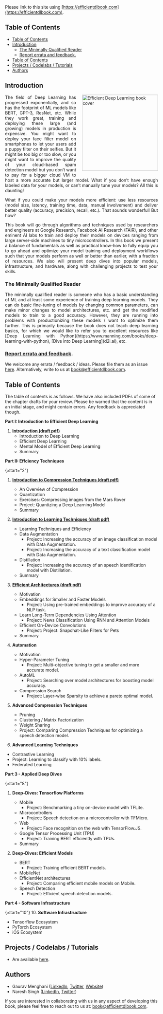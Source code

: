 Please link to this site using [https://efficientdlbook.com](https://efficientdlbook.com).

## Table of Contents

- [Table of Contents](#table-of-contents)
- [Introduction](#introduction)
  - [The Minimally Qualified Reader](#the-minimally-qualified-reader)
  - [Report errata and feedback.](#report-errata-and-feedback)
- [Table of Contents](#table-of-contents-1)
- [Projects / Codelabs / Tutorials](#projects--codelabs--tutorials)
- [Authors](#authors)

## Introduction
<img src="static/images/book-cover.png" alt="Efficient Deep Learning book cover" 
  style="float:right;width:250px;margin-left:20px;margin-bottom:20px;">

<p align="justify">
The field of Deep Learning has progressed exponentially, and so has the footprint of ML models like BERT, GPT-3, ResNet, etc. While they work great, training and deploying these large (and growing) models in production is expensive. You might want to deploy your face filter model on smartphones to let your users add a puppy filter on their selfies. But it might be too big or too slow, or you might want to improve the quality of your cloud-based spam detection model but you don’t want to pay for a bigger cloud VM to host a more accurate but larger model. What if you don’t have enough labeled data for your models, or can’t manually tune your models? All this is daunting!
</p>

<p align="justify">
What if you could make your models more efficient: use less resources (model size, latency, training time, data, manual involvement) and deliver better quality (accuracy, precision, recall, etc.). That sounds wonderful! But how?
</p> 

<p align="justify">
This book will go through algorithms and techniques used by researchers and engineers at Google Research, Facebook AI Research (FAIR), and other eminent AI labs to train and deploy their models on devices ranging from large server-side machines to tiny microcontrollers. In this book we present a balance of fundamentals as well as practical know-how to fully equip you to go ahead and optimize your model training and deployment workflows such that your models perform as well or better than earlier, with a fraction of resources. We also will present deep dives into popular models, infrastructure, and hardware, along with challenging projects to test your skills.
</p>

### The Minimally Qualified Reader
<p align="justify">
The minimally qualified reader is someone who has a basic understanding of ML and at least some experience of training deep learning models. They can do basic fine-tuning of models by changing common parameters, can make minor changes to model architectures, etc. and get the modified models to train to a good accuracy. However, they are running into problems with productionizing these models / want to optimize them further. This is primarily because the book does not teach deep learning basics, for which we would like to refer you to excellent resources like [Deep Learning with Python](https://www.manning.com/books/deep-learning-with-python), [Dive into Deep Learning](d2l.ai), etc.
</p>

### [Report errata and feedback](https://github.com/EfficientDL/book/issues).

We welcome any errata / feedback / ideas. Please file them as an issue [here](https://github.com/EfficientDL/book/issues). Alternatively, write to us at [book@efficientdlbook.com](mailto:book@efficientdlbook.com).


##  Table of Contents

The table of contents is as follows. We have also included PDFs of some of the chapter drafts for your review. Please be warned that the content is in an initial stage, and might contain errors. Any feedback is appreciated though.

**Part I: Introduction to Efficient Deep Learning**  

1. **[Introduction (draft pdf)](https://github.com/EfficientDL/book/raw/main/book/%5BEDL%5D%20Chapter%201%20-%20Introduction.pdf)**
   - Introduction to Deep Learning
   - Efficient Deep Learning
   - Mental Model of Efficient Deep Learning
   - Summary

**Part II: Effciency Techniques**

{:start="2"}
1. **[Introduction to Compression Techniques (draft pdf)](https://github.com/EfficientDL/book/raw/main/book/%5BEDL%5D%20Chapter%202%20-%20Compression%20Techniques.pdf)**
   - An Overview of Compression
   - Quantization
   - Exercises: Compressing images from the Mars Rover
   - Project: Quantizing a Deep Learning Model
   - Summary


2. **[Introduction to Learning Techniques (draft pdf)](https://github.com/EfficientDL/book/raw/main/book/%5BEDL%5D%20Chapter%203%20-%20Learning%20Techniques.pdf)**
    - Learning Techniques and Efficiency
    - Data Augmentation
      - Project: Increasing the accuracy of an image classification model with Data Augmentation.
      - Project: Increasing the accuracy of a text classification model with Data Augmentation.
    - Distillation
      - Project: Increasing the accuracy of an speech identification model with Distillation.
    - Summary

3. **[Efficient Architectures (draft pdf)](https://github.com/EfficientDL/book/raw/main/book/%5BEDL%5D%20Chapter%204%20-%20Efficient%20Architectures.pdf)**
    - Motivation
    - Embeddings for Smaller and Faster Models
      - Project: Using pre-trained embeddings to improve accuracy of a NLP task.
    - Learn Long-Term Dependencies Using Attention
      - Project: News Classification Using RNN and Attention Models
    - Efficient On-Device Convolutions
      - Project: Project: Snapchat-Like Filters for Pets
    - Summary

4. **Automation**
   - Motivation
   - Hyper-Parameter Tuning
     - Project: Multi-objective tuning to get a smaller and more accurate model.
   - AutoML
     - Project: Searching over model architectures for boosting model accuracy.
   - Compression Search
     - Project: Layer-wise Sparsity to achieve a pareto optimal model. 

5. **Advanced Compression Techniques**
   - Pruning
   - Clustering / Matrix Factorization
   - Weight Sharing
   - Project: Comparing Compression Techniques for optimizing a speech detection model.


6. **Advanced Learning Techniques**
  - Contrastive Learning
  - Project: Learning to classify with 10% labels.
  - Federated Learning

**Part 3 - Applied Deep Dives**

{:start="8"}
1. **Deep-Dives: Tensorflow Platforms** 
   - Mobile
     - Project: Benchmarking a tiny on-device model with TFLite.
   - Microcontrollers
     - Project: Speech detection on a microcontroller with TFMicro.
   - Web
     - Project: Face recognition on the web with TensorFlow.JS.
   - Google Tensor Processing Unit (TPU)
     - Project: Training BERT efficiently with TPUs.
   - Summary

2. **Deep-Dives: Efficient Models**
    - BERT
      - Project: Training efficient BERT models.
    - MobileNet
    - EfficientNet architectures
      - Project: Comparing efficient mobile models on Mobile.
    - Speech Detection
      - Project: Efficient speech detection models.

**Part 4 - Software Infrastructure**

{:start="10"}
10.   **Software Infrastructure**
   - Tensorflow Ecosystem
   - PyTorch Ecosystem
   - iOS Ecosystem


## Projects / Codelabs / Tutorials

- Are available [here](https://github.com/EfficientDL/book/tree/main/codelabs). 

## Authors
* Gaurav Menghani ([LinkedIn](), [Twitter](https://twitter.com/GauravML), [Website](https://gaurav.ai))
* Naresh Singh ([LinkedIn](), [Twitter](https://twitter.com/_NareshPS))

If you are interested in collaborating with us in any aspect of developing this book, please feel free to reach out to us at: [book@efficientdlbook.com](mailto:book@efficientdlbook.com).